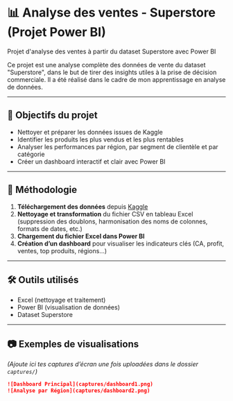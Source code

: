 # 📊 Analyse des ventes - Superstore (Projet Power BI)
Projet d'analyse des ventes à partir du dataset Superstore avec Power BI

Ce projet est une analyse complète des données de vente du dataset "Superstore", dans le but de tirer des insights utiles à la prise de décision commerciale. Il a été réalisé dans le cadre de mon apprentissage en analyse de données.

---

## 🎯 Objectifs du projet

- Nettoyer et préparer les données issues de Kaggle
- Identifier les produits les plus vendus et les plus rentables
- Analyser les performances par région, par segment de clientèle et par catégorie
- Créer un dashboard interactif et clair avec Power BI

---

## 🔧 Méthodologie

1. **Téléchargement des données** depuis [Kaggle](https://www.kaggle.com/datasets/vivek468/superstore-dataset-final)
2. **Nettoyage et transformation** du fichier CSV en tableau Excel (suppression des doublons, harmonisation des noms de colonnes, formats de dates, etc.)
3. **Chargement du fichier Excel dans Power BI**
4. **Création d’un dashboard** pour visualiser les indicateurs clés (CA, profit, ventes, top produits, régions...)

---

## 🛠️ Outils utilisés

- Excel (nettoyage et traitement)
- Power BI (visualisation de données)
- Dataset Superstore

---

## 📷 Exemples de visualisations

*(Ajoute ici tes captures d’écran une fois uploadées dans le dossier `captures/`)*

```markdown
![Dashboard Principal](captures/dashboard1.png)
![Analyse par Région](captures/dashboard2.png)

